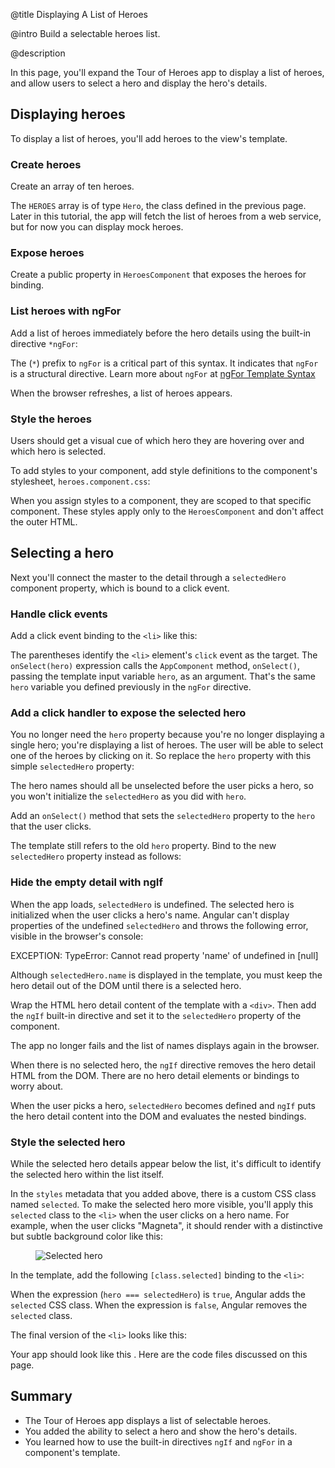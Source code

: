 @title
Displaying A List of Heroes

@intro
Build a selectable heroes list.

@description

In this page, you'll expand the Tour of Heroes app to display a list of heroes, and
allow users to select a hero and display the hero's details.

## Displaying heroes

To display a list of heroes, you'll add heroes to the view's template.

### Create heroes

Create an array of ten heroes.

<code-example path="toh-pt2/src/app/heroes/heroes.component.ts" region="hero-array" title="src/app/heroes/heroes.component.ts (hero array)">

</code-example>

The `HEROES` array is of type `Hero`, the class defined in the previous page. Later in this tutorial, the app will fetch the list of heroes from a web service, but for now you can display mock heroes.

### Expose heroes

Create a public property in `HeroesComponent` that exposes the heroes for binding.

<code-example path="toh-pt2/src/app/heroes/heroes.component.1.html" region="hero-array-1" title="heroes.component.ts (hero array property)">

</code-example>

### List heroes with ngFor

Add a list of heroes immediately before the hero details using the built-in directive `*ngFor`:

<code-example path="toh-pt2/src/app/heroes/heroes.component.1.html" region="heroes-template-1" title="heroes.component.html (heroes template)" linenums="false">

</code-example>

<div class="l-sub-section">

The (`*`) prefix to `ngFor` is a critical part of this syntax. It indicates that `ngFor` is a structural directive. Learn more about `ngFor` at [ngFor Template Syntax](guide/template-syntax.html#!#ngFor)

</div>

When the browser refreshes, a list of heroes appears.

### Style the heroes

Users should get a visual cue of which hero they are hovering over and which hero is selected.

To add styles to your component, add style definitions to the component's stylesheet, `heroes.component.css`:

<code-example path="toh-pt2/src/app/heroes/heroes.component.css" title="src/app/heroes/heroes.component.css (HeroesComponent's styles)" linenums="false">

</code-example>

When you assign styles to a component, they are scoped to that specific component.
These styles apply only to the `HeroesComponent` and don't affect the outer HTML.


## Selecting a hero

Next you'll connect the master to the detail through a `selectedHero` component property, which is bound to a click event.

### Handle click events

Add a click event binding to the `<li>` like this:

<code-example path="toh-pt2/src/app/heroes/heroes.component.1.html" region="selectedHero-click" title="heroes.component.html (template excerpt)" linenums="false">

</code-example>

The parentheses identify the `<li>` element's  `click` event as the target.
The `onSelect(hero)` expression calls the  `AppComponent` method, `onSelect()`,
passing the template input variable `hero`, as an argument. That's the same `hero` variable you defined previously in the `ngFor` directive.


### Add a click handler to expose the selected hero

You no longer need the `hero` property because you're no longer displaying a single hero; you're displaying a list of heroes. The user will be able to select one of the heroes by clicking on it. So replace the `hero` property with this simple `selectedHero` property:

<code-example path="toh-pt2/src/app/heroes/heroes.component.ts" region="selected-hero" title="src/app/heroes/heroes.component.ts (selectedHero)">

</code-example>

The hero names should all be unselected before the user picks a hero, so you won't initialize the `selectedHero` as you did with `hero`.

Add an `onSelect()` method that sets the `selectedHero` property to the `hero` that the user clicks.

<code-example path="toh-pt2/src/app/heroes/heroes.component.ts" region="on-select" title="src/app/heroes/heroes.component.ts (onSelect)" linenums="false">

</code-example>

The template still refers to the old `hero` property. Bind to the new `selectedHero` property instead as follows:

<code-example path="toh-pt2/src/app/heroes/heroes.component.1.html" region="selectedHero-details" title="heroes.component.html (template excerpt)" linenums="false">

</code-example>

### Hide the empty detail with ngIf

When the app loads, `selectedHero` is undefined. The selected hero is initialized when the user clicks a hero's name. Angular can't display properties of the undefined `selectedHero` and throws the following error, visible in the browser's console:

<code-example format="nocode">

  EXCEPTION: TypeError: Cannot read property 'name' of undefined in [null]

</code-example>

Although `selectedHero.name` is displayed in the template, you must keep the hero detail out of the DOM until there is a selected hero.

Wrap the HTML hero detail content of the template with a `<div>`. Then add the `ngIf` built-in directive and set it to the `selectedHero` property of the component.

<code-example path="toh-pt2/src/app/heroes/heroes.component.1.html" region="ng-if" title="src/app/heroes/heroes.component.html (ngIf)" linenums="false">

</code-example>

The app no longer fails and the list of names displays again in the browser.

When there is no selected hero, the `ngIf` directive removes the hero detail HTML from the DOM. There are no hero detail elements or bindings to worry about.

When the user picks a hero, `selectedHero` becomes defined and
`ngIf` puts the hero detail content into the DOM and evaluates the nested bindings.


### Style the selected hero

While the selected hero details appear below the list, it's difficult to identify the selected hero within the list itself.

In the `styles` metadata that you added above, there is a custom CSS class named `selected`.
To make the selected hero more visible, you'll apply this `selected` class to the `<li>` when the user clicks on a hero name. For example, when the user clicks "Magneta", it should render with a distinctive but subtle background color like this:

<figure>

  <img src='generated/images/guide/toh/heroes-list-selected.png' alt="Selected hero">

</figure>

In the template, add the following `[class.selected]` binding to  the `<li>`:

<code-example path="toh-pt2/src/app/heroes/heroes.component.1.html" region="class-selected-1" title="heroes.component.html (setting the CSS class)" linenums="false">

</code-example>

When the expression (`hero === selectedHero`) is `true`, Angular adds the `selected` CSS class. When the expression is `false`, Angular removes the `selected` class.

The final version of the `<li>` looks like this:

<code-example path="toh-pt2/src/app/heroes/heroes.component.1.html" region="class-selected-2" title="heroes.component.html (styling each hero)" linenums="false">

</code-example>

Your app should look like this <live-example></live-example>. Here are the code files discussed on this page.

<code-tabs>
  <code-pane title="src/app/heroes/heroes.component.ts" path="toh-pt2/src/app/heroes/heroes.component.ts">

  </code-pane>

  <code-pane title="src/app/heroes/heroes.component.html" path="toh-pt2/src/app/heroes/heroes.component.html">

  </code-pane>

</code-tabs>

## Summary

* The Tour of Heroes app displays a list of selectable heroes.
* You added the ability to select a hero and show the hero's details.
* You learned how to use the built-in directives `ngIf` and `ngFor` in a component's template.
